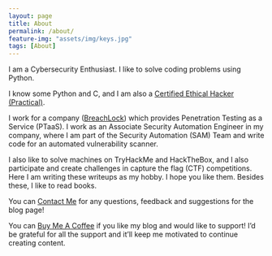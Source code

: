 ```yaml
---
layout: page
title: About
permalink: /about/
feature-img: "assets/img/keys.jpg"
tags: [About]
---
```


I am a Cybersecurity Enthusiast. I like to solve coding problems using Python. 

I know some Python and C, and I am also a [Certified Ethical Hacker (Practical)](https://drive.google.com/file/d/1BNm0BA837_kds7ITUTGTjpvIyeq5j93R/view).

I work for a company ([BreachLock](https://www.breachlock.com/)) which provides Penetration Testing as a Service (PTaaS). I work as an Associate Security Automation Engineer in my company, where I am part of the Security Automation (SAM) Team and write code for an automated vulnerability scanner.

I also like to solve machines on TryHackMe and HackTheBox, and I also participate and create challenges in capture the flag (CTF) competitions. Here I am writing these writeups as my hobby. I hope you like them. Besides these, I like to read books.

You can [Contact Me](/contact/) for any questions, feedback and suggestions for the blog page!

[<script type="text/javascript" src="https://cdnjs.buymeacoffee.com/1.0.0/button.prod.min.js" data-name="bmc-button" data-slug="cybersapien" data-color="#FFDD00" data-emoji=""  data-font="Cookie" data-text="Buy me a coffee" data-outline-color="#000000" data-font-color="#000000" data-coffee-color="#ffffff" ></script>](https://www.buymeacoffee.com/cybersapien)

You can [Buy Me A Coffee](https://www.buymeacoffee.com/cybersapien) if you like my blog and would like to support! I’d be grateful for all the support and it’ll keep me motivated to continue creating content.
